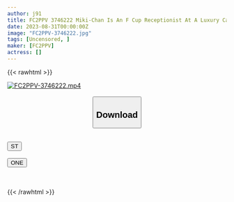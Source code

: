 ```yaml
---
author: j91
title: FC2PPV 3746222 Miki-Chan Is An F Cup Receptionist At A Luxury Car M Car Dealership. 2 Blowjobs And Cum Swallowing, And The Final One Is Immediate Sex And Creampie With Clothes On *Review Bonus Is In 4k High Resolution
date: 2023-08-31T00:00:00Z
image: "FC2PPV-3746222.jpg"
tags: [Uncensored, ]
maker: [FC2PPV]
actress: []
---
```



{{< rawhtml >}}

<div class="video" data-videoid="9WAr1dkkK2F9xj">
    <a href="javascript:;">
        <img src="https://my.j91.asia/posts/FC2PPV-3746222/FC2PPV-3746222.jpg" width="WIDTH" height="HEIGHT" alt="FC2PPV-3746222.mp4" loading="lazy">
    </a>
</div>

<script type="text/javascript" src="https://j91.asia/asset/on-demand-st.js"></script>

<br>
  <link rel="stylesheet" href="https://j91.asia/asset/bs5.css">
  
  <center>
  <button class="btn btn-primary" type="button" data-bs-toggle="collapse" data-bs-target=".multi-collapse" aria-expanded="false" aria-controls="multiCollapseExample1 multiCollapseExample2"><h2>Download</h2></button></center>
</p>
<div class="row">
  <div class="col">
    <div class="collapse multi-collapse" id="multiCollapseExample1">
      <div class="card card-body">
	      	      <br>
<div class="buttons">  
<a href="https://streamtape.to/v/9WAr1dkkK2F9xj"><button class="btn-hover color-3"><i class="fa fa-download"></i> ST</button></a></div>
    </div>
  </div>
</div>
  <div class="col">
    <div class="collapse multi-collapse" id="multiCollapseExample2">
      <div class="card card-body">
	      <br>
<div class="buttons">
    <a href="https://oneupload.to/mr0y86poy8ts"><button class="btn-hover color-9"><i class="fa fa-download"></i> ONE</button></a></div>
<br><br>
      </div>
    </div>
  </div>
</div>

{{< /rawhtml >}}